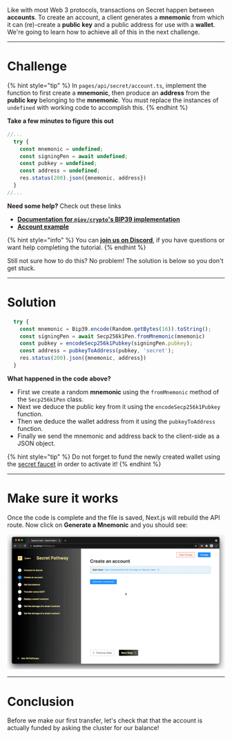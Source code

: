 Like with most Web 3 protocols, transactions on Secret happen between **accounts**. To create an account, a client generates a **mnemonic** from which it can (re)-create a **public key** and a public address for use with a **wallet**. We're going to learn how to achieve all of this in the next challenge.

------------------------

# Challenge

{% hint style="tip" %}
In `pages/api/secret/account.ts`, implement the function to first create a **mnemonic**, then produce an **address** from the **public key** belonging to the **mnemonic**. You must replace the instances of `undefined` with working code to accomplish this.
{% endhint %}

**Take a few minutes to figure this out**

```typescript
//...
  try {
    const mnemonic = undefined;
    const signingPen = await undefined;
    const pubkey = undefined;
    const address = undefined;
    res.status(200).json({mnemonic, address})
  }
//...
```

**Need some help?** Check out these links
* [**Documentation for `@iov/crypto`'s BIP39 implementation**](https://iov-one.github.io/iov-core-docs/latest/iov-crypto/classes/bip39.html)
* [**Account example**](https://github.com/enigmampc/SecretJS-Templates/blob/master/2_creating_account/create_account.js)  

{% hint style="info" %}
You can [**join us on Discord**](https://discord.gg/fszyM7K), if you have questions or want help completing the tutorial.
{% endhint %}

Still not sure how to do this? No problem! The solution is below so you don't get stuck.

------------------------

# Solution

```typescript
  try {
    const mnemonic = Bip39.encode(Random.getBytes(16)).toString();
    const signingPen = await Secp256k1Pen.fromMnemonic(mnemonic)
    const pubkey = encodeSecp256k1Pubkey(signingPen.pubkey);
    const address = pubkeyToAddress(pubkey, 'secret');
    res.status(200).json({mnemonic, address})
  }
```

**What happened in the code above?**

* First we create a random **mnemonic** using the `fromMnemonic` method of the `Secp256k1Pen` class.
* Next we deduce the public key from it using the `encodeSecp256k1Pubkey` function.
* Then we deduce the wallet address from it using the `pubkeyToAddress` function.
* Finally we send the mnemonic and address back to the client-side as a JSON object.

{% hint style="tip" %}
Do not forget to fund the newly created wallet using the [secret faucet](https://faucet.secrettestnet.io/) in order to activate it!
{% endhint %}

------------------------

# Make sure it works

Once the code is complete and the file is saved, Next.js will rebuild the API route. Now click on **Generate a Mnemonic** and you should see:

![](../../../.gitbook/assets/pathways/secret/secret-account.gif)

-----------------------------

# Conclusion
Before we make our first transfer, let's check that that the account is actually funded by asking the cluster for our balance!
